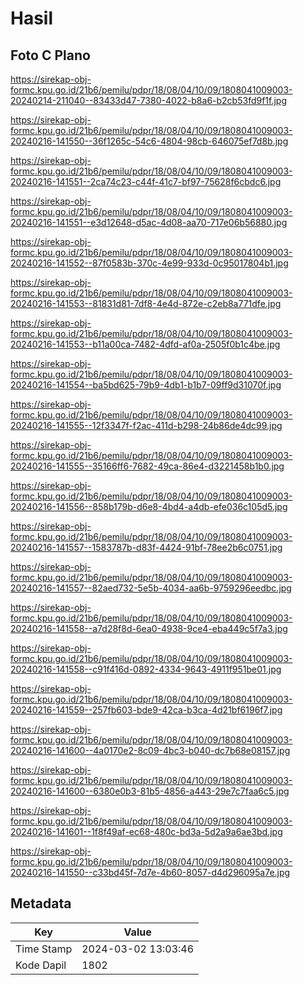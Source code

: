 # Hasil

## Foto C Plano

https://sirekap-obj-formc.kpu.go.id/21b6/pemilu/pdpr/18/08/04/10/09/1808041009003-20240214-211040--83433d47-7380-4022-b8a6-b2cb53fd9f1f.jpg

https://sirekap-obj-formc.kpu.go.id/21b6/pemilu/pdpr/18/08/04/10/09/1808041009003-20240216-141550--36f1265c-54c6-4804-98cb-646075ef7d8b.jpg

https://sirekap-obj-formc.kpu.go.id/21b6/pemilu/pdpr/18/08/04/10/09/1808041009003-20240216-141551--2ca74c23-c44f-41c7-bf97-75628f6cbdc6.jpg

https://sirekap-obj-formc.kpu.go.id/21b6/pemilu/pdpr/18/08/04/10/09/1808041009003-20240216-141551--e3d12648-d5ac-4d08-aa70-717e06b56880.jpg

https://sirekap-obj-formc.kpu.go.id/21b6/pemilu/pdpr/18/08/04/10/09/1808041009003-20240216-141552--87f0583b-370c-4e99-933d-0c95017804b1.jpg

https://sirekap-obj-formc.kpu.go.id/21b6/pemilu/pdpr/18/08/04/10/09/1808041009003-20240216-141553--81831d81-7df8-4e4d-872e-c2eb8a771dfe.jpg

https://sirekap-obj-formc.kpu.go.id/21b6/pemilu/pdpr/18/08/04/10/09/1808041009003-20240216-141553--b11a00ca-7482-4dfd-af0a-2505f0b1c4be.jpg

https://sirekap-obj-formc.kpu.go.id/21b6/pemilu/pdpr/18/08/04/10/09/1808041009003-20240216-141554--ba5bd625-79b9-4db1-b1b7-09ff9d31070f.jpg

https://sirekap-obj-formc.kpu.go.id/21b6/pemilu/pdpr/18/08/04/10/09/1808041009003-20240216-141555--12f3347f-f2ac-411d-b298-24b86de4dc99.jpg

https://sirekap-obj-formc.kpu.go.id/21b6/pemilu/pdpr/18/08/04/10/09/1808041009003-20240216-141555--35166ff6-7682-49ca-86e4-d3221458b1b0.jpg

https://sirekap-obj-formc.kpu.go.id/21b6/pemilu/pdpr/18/08/04/10/09/1808041009003-20240216-141556--858b179b-d6e8-4bd4-a4db-efe036c105d5.jpg

https://sirekap-obj-formc.kpu.go.id/21b6/pemilu/pdpr/18/08/04/10/09/1808041009003-20240216-141557--1583787b-d83f-4424-91bf-78ee2b6c0751.jpg

https://sirekap-obj-formc.kpu.go.id/21b6/pemilu/pdpr/18/08/04/10/09/1808041009003-20240216-141557--82aed732-5e5b-4034-aa6b-9759296eedbc.jpg

https://sirekap-obj-formc.kpu.go.id/21b6/pemilu/pdpr/18/08/04/10/09/1808041009003-20240216-141558--a7d28f8d-6ea0-4938-9ce4-eba449c5f7a3.jpg

https://sirekap-obj-formc.kpu.go.id/21b6/pemilu/pdpr/18/08/04/10/09/1808041009003-20240216-141558--c91f416d-0892-4334-9643-4911f951be01.jpg

https://sirekap-obj-formc.kpu.go.id/21b6/pemilu/pdpr/18/08/04/10/09/1808041009003-20240216-141559--257fb603-bde9-42ca-b3ca-4d21bf6196f7.jpg

https://sirekap-obj-formc.kpu.go.id/21b6/pemilu/pdpr/18/08/04/10/09/1808041009003-20240216-141600--4a0170e2-8c09-4bc3-b040-dc7b68e08157.jpg

https://sirekap-obj-formc.kpu.go.id/21b6/pemilu/pdpr/18/08/04/10/09/1808041009003-20240216-141600--6380e0b3-81b5-4856-a443-29e7c7faa6c5.jpg

https://sirekap-obj-formc.kpu.go.id/21b6/pemilu/pdpr/18/08/04/10/09/1808041009003-20240216-141601--1f8f49af-ec68-480c-bd3a-5d2a9a6ae3bd.jpg

https://sirekap-obj-formc.kpu.go.id/21b6/pemilu/pdpr/18/08/04/10/09/1808041009003-20240216-141550--c33bd45f-7d7e-4b60-8057-d4d296095a7e.jpg


## Metadata

| Key        | Value               |
| ---------- | ------------------- |
| Time Stamp | 2024-03-02 13:03:46 |
| Kode Dapil | 1802                |



